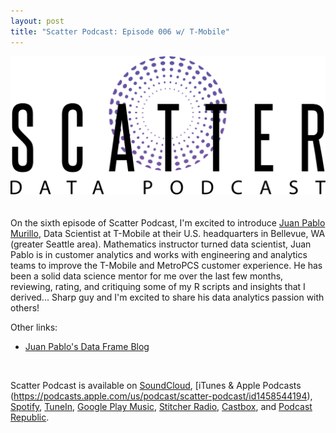 ```yaml
---
layout: post
title: "Scatter Podcast: Episode 006 w/ T-Mobile"
---
```


[![](https://raw.githubusercontent.com/JavOrraca/Home/gh-pages/assets/img/ScatterLogo.png)](https://soundcloud.com/scatterpodcast/episode-006)
<br>
<br>
<br>
On the sixth episode of Scatter Podcast, I'm excited to introduce [Juan Pablo Murillo](https://www.linkedin.com/in/juanpablomurillo/), Data Scientist at T-Mobile at their U.S. headquarters in Bellevue, WA (greater Seattle area). Mathematics instructor turned data scientist, Juan Pablo is in customer analytics and works with engineering and analytics teams to improve the T-Mobile and MetroPCS customer experience. He has been a solid data science mentor for me over the last few months, reviewing, rating, and critiquing some of my R scripts and insights that I derived... Sharp guy and I'm excited to share his data analytics passion with others!

Other links:
* [Juan Pablo's Data Frame Blog](http://dataframeblog.com/)
<br>

Scatter Podcast is available on [SoundCloud](https://soundcloud.com/scatterpodcast), [iTunes & Apple Podcasts (https://podcasts.apple.com/us/podcast/scatter-podcast/id1458544194), [Spotify](https://open.spotify.com/show/64UpJwByrdsrLSYObuEeHx?si=n_UlBzrYQv6ptBjeXfSOsw), [TuneIn](https://tunein.com/podcasts/Business--Economics-Podcasts/Scatter-Podcast-p1216105/), [Google Play Music](https://playmusic.app.goo.gl/?ibi=com.google.PlayMusic&isi=691797987&ius=googleplaymusic&apn=com.google.android.music&link=https://play.google.com/music/m/Iqayzaqkmvhu5op3yehzbj5bus4?t%3DScatter_Podcast%26pcampaignid%3DMKT-na-all-co-pr-mu-pod-16), [Stitcher Radio](https://www.stitcher.com/podcast/scatter-podcast/httpssoundcloudcomscatterpodcast), [Castbox](https://castbox.fm/channel/id2083174), and [Podcast Republic](https://www.podcastrepublic.net/podcast/1458544194).
